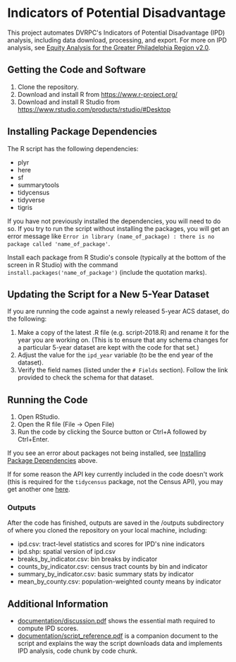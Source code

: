 # Indicators of Potential Disadvantage

This project automates DVRPC's Indicators of Potential Disadvantage (IPD) analysis, including data download, processing, and export. For more on IPD analysis, see [Equity Analysis for the Greater Philadelphia Region v2.0](https://www.dvrpc.org/webmaps/ipd/).

## Getting the Code and Software

1. Clone the repository. 
2. Download and install R from https://www.r-project.org/
3. Download and install R Studio from https://www.rstudio.com/products/rstudio/#Desktop

## Installing Package Dependencies 

The R script has the following dependencies: 

- plyr
- here
- sf
- summarytools
- tidycensus
- tidyverse
- tigris

If you have not previously installed the dependencies, you will need to do so. If you try to run the script without installing the packages, you will get an error message like 
`Error in library (name_of_package) : there is no package called 'name_of_package'`.

Install each package from R Studio's console (typically at the bottom of the screen in R Studio) with the command  `install.packages('name_of_package')` (include the quotation marks). 

## Updating the Script for a New 5-Year Dataset

If you are running the code against a newly released 5-year ACS dataset, do the following:

1. Make a copy of the latest .R file (e.g. script-2018.R) and rename it for the year you are working on. (This is to ensure that any schema changes for a particular 5-year dataset are kept with the code for that set.)
2. Adjust the value for the `ipd_year` variable (to be the end year of the dataset).
3. Verify the field names (listed under the `# Fields` section). Follow the link provided to check the schema for that dataset.

## Running the Code

1. Open RStudio. 
2. Open the R file (File -> Open File)
3. Run the code by clicking the Source button or Ctrl+A followed by Ctrl+Enter. 
 
If you see an error about packages not being installed, see [Installing Package Dependencies](#installing-package-dependencies) above. 

If for some reason the API key currently included in the code doesn't work (this is required for the `tidycensus` package, not the Census API), you may get another one [here](https://api.census.gov/data/key_signup.html).

### Outputs 

After the code has finished, outputs are saved in the /outputs subdirectory of where you cloned the repository on your local machine, including:
- ipd.csv: tract-level statistics and scores for IPD's nine indicators
- ipd.shp: spatial version of ipd.csv
- breaks_by_indicator.csv: bin breaks by indicator
- counts_by_indicator.csv: census tract counts by bin and indicator
- summary_by_indicator.csv: basic summary stats by indicator
- mean_by_county.csv: population-weighted county means by indicator

## Additional Information
- [documentation/discussion.pdf](https://github.com/dvrpc/ipd/blob/master/documentation/discussion.pdf) shows the essential math required to compute IPD scores. 
- [documentation/script_reference.pdf](https://github.com/dvrpc/ipd/blob/master/documentation/script_reference.pdf) is a companion document to the script and explains the way the script downloads data and implements IPD analysis, code chunk by code chunk.
